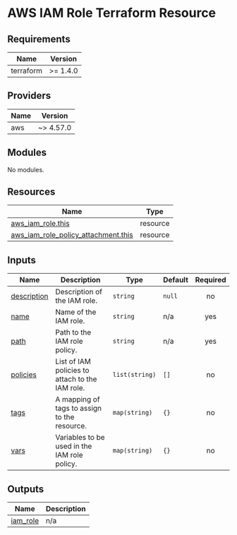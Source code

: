 # AWS IAM Role Terraform Resource

## Requirements

| Name      | Version  |
| --------- | -------- |
| terraform | >= 1.4.0 |

## Providers

| Name | Version   |
| ---- | --------- |
| aws  | ~> 4.57.0 |

## Modules

No modules.

## Resources

| Name                                                                                                                                          | Type     |
| --------------------------------------------------------------------------------------------------------------------------------------------- | -------- |
| [aws_iam_role.this](https://registry.terraform.io/providers/hashicorp/aws/latest/docs/resources/iam_role)                                     | resource |
| [aws_iam_role_policy_attachment.this](https://registry.terraform.io/providers/hashicorp/aws/latest/docs/resources/iam_role_policy_attachment) | resource |

## Inputs

| Name                                                               | Description                                     | Type           | Default | Required |
| ------------------------------------------------------------------ | ----------------------------------------------- | -------------- | ------- | :------: |
| <a name="input_description"></a> [description](#input_description) | Description of the IAM role.                    | `string`       | `null`  |    no    |
| <a name="input_name"></a> [name](#input_name)                      | Name of the IAM role.                           | `string`       | n/a     |   yes    |
| <a name="input_path"></a> [path](#input_path)                      | Path to the IAM role policy.                    | `string`       | n/a     |   yes    |
| <a name="input_policies"></a> [policies](#input_policies)          | List of IAM policies to attach to the IAM role. | `list(string)` | `[]`    |    no    |
| <a name="input_tags"></a> [tags](#input_tags)                      | A mapping of tags to assign to the resource.    | `map(string)`  | `{}`    |    no    |
| <a name="input_vars"></a> [vars](#input_vars)                      | Variables to be used in the IAM role policy.    | `map(string)`  | `{}`    |    no    |

## Outputs

| Name                                                        | Description |
| ----------------------------------------------------------- | ----------- |
| <a name="output_iam_role"></a> [iam_role](#output_iam_role) | n/a         |
